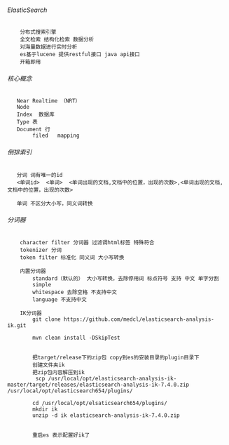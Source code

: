 
###### ElasticSearch
        分布式搜索引擎
        全文检索 结构化检索 数据分析
        对海量数据进行实时分析
        es基于lucene 提供restful接口 java api接口
        开箱即用
    
######  核心概念
       Near Realtime （NRT）
       Node 
       Index  数据库
       Type 表
       Document 行
            filed   mapping
            
###### 倒排索引
       分词 词有唯一的id
       <单词id>  <单词>  <单词出现的文档,文档中的位置，出现的次数>,<单词出现的文档,文档中的位置，出现的次数>
       
       单词 不区分大小写，同义词转换
        
###### 分词器
        character filter 分词器 过滤调html标签 特殊符合
        tokenizer 分词
        token filter 标准化 同义词 大小写转换
        
        内置分词器
            standard（默认的） 大小写转换，去除停用词 标点符号 支持 中文 单字分割
            simple 
            whitespace 去除空格 不支持中文
            language 不支持中文
            
        IK分词器 
            git clone https://github.com/medcl/elasticsearch-analysis-ik.git
            
            mvn clean install -DSkipTest
            
            
            把target/release下的zip包 copy到es的安装目录的plugin目录下
            创建文件夹ik
            把zip包内容解压到ik
             scp /usr/local/opt/elasticsearch-analysis-ik-master/target/releases/elasticsearch-analysis-ik-7.4.0.zip /usr/local/opt/elasticsearch654/plugins/

            cd /usr/local/opt/elsaticsearch654/plugins/
            mkdir ik
            unzip -d ik elasticsearch-analysis-ik-7.4.0.zip

            
            重启es 表示配置好ik了
            

            
          
